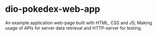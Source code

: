 # dio-pokedex-web-app
 An example application web-page built with HTML, CSS and JS; Making usage of APIs for server data retrieval and HTTP-server for testing.
